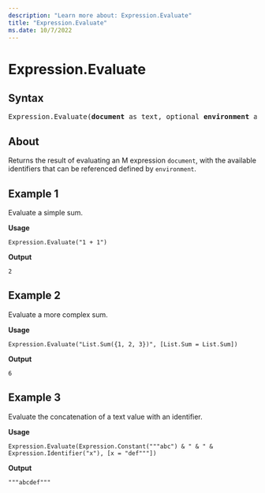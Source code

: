 ```yaml
---
description: "Learn more about: Expression.Evaluate"
title: "Expression.Evaluate"
ms.date: 10/7/2022
---
```

# Expression.Evaluate

## Syntax

<pre>
Expression.Evaluate(<b>document</b> as text, optional <b>environment</b> as nullable record) as any
</pre>

## About

Returns the result of evaluating an M expression `document`, with the available identifiers that can be referenced defined by `environment`.

## Example 1

Evaluate a simple sum.

**Usage**

```powerquery-m
Expression.Evaluate("1 + 1")
```

**Output**

`2`

## Example 2

Evaluate a more complex sum.

**Usage**

```powerquery-m
Expression.Evaluate("List.Sum({1, 2, 3})", [List.Sum = List.Sum])
```

**Output**

`6`

## Example 3

Evaluate the concatenation of a text value with an identifier.

**Usage**

```powerquery-m
Expression.Evaluate(Expression.Constant("""abc") & " & " & Expression.Identifier("x"), [x = "def"""])
```

**Output**

`"""abcdef"""`

